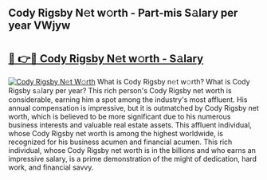 ## Cody Rigsby N𝚎t w𝚘rth - Part-mis S𝚊lary per year VWjyw

# <h2><a href="http://gc3hs6.nevu.top/?p=Cody+Rigsby">🔗 👉🔴 Cody Rigsby N𝚎t w𝚘rth - S𝚊lary</a></h2>

[![Cody Rigsby N𝚎t W𝚘rth](https://i.imgur.com/Oavwk0R.jpeg)](http://gc3hs6.nevu.top/?p=Cody+Rigsby)
What is Cody Rigsby n𝚎t w𝚘rth? What is Cody Rigsby s𝚊lary per year?
This rich person's Cody Rigsby net worth is considerable, earning him a spot among the industry's most affluent. His annual compensation is impressive, but it is outmatched by Cody Rigsby net worth, which is believed to be more significant due to his numerous business interests and valuable real estate assets. This affluent individual, whose Cody Rigsby net worth is among the highest worldwide, is recognized for his business acumen and financial acumen. This rich individual, whose Cody Rigsby net worth is in the billions and who earns an impressive salary, is a prime demonstration of the might of dedication, hard work, and financial savvy.
